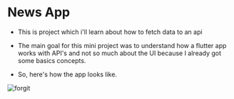 # News App

- This is project which i'll learn about how to fetch data to an api

- The main goal for this mini project was to understand how a flutter app works with API's
and not so much about the UI because I already got some basics concepts.

- So, here's how the app looks like.

![forgit](https://user-images.githubusercontent.com/49291509/125864189-f58f401c-728f-4d9b-b282-008bbe9fdad2.png)

